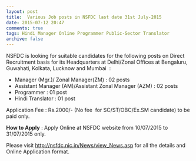 ```yaml
---
layout: post
title:  Various Job posts in NSFDC last date 31st July-2015     
date: 2015-07-12 20:47
comments: true
tags: Hindi Manager Online Programmer Public-Sector Translator
archive: false
---
```

NSFDC is looking for suitable candidates for the following posts on Direct Recruitment basis for its Headquarters at Delhi/Zonal Offices at Bengaluru, Guwahati, Kolkata, Lucknow and Mumbai  : 

- Manager (Mgr.)/ Zonal Manager(ZM) : 02 posts
- Assistant Manager (AM)/Assistant Zonal Manager (AZM) : 02 posts
- Programmer : 01 post
- Hindi Translator : 01 post 

 
 Application Fee : Rs.2000/- (No fee  for SC/ST/OBC/Ex.SM candidate) to be  paid only. 

**How to Apply** : Apply Online at NSFDC website from 10/07/2015 to 31/07/2015 only.  


Please visit <http://nsfdc.nic.in/News/view_News.asp> for all the details and Online Application format. 



